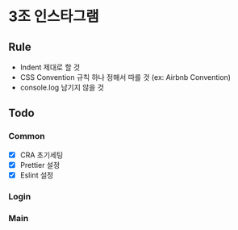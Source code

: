 # 3조 인스타그램

## Rule
- Indent 제대로 할 것
- CSS Convention 규칙 하나 정해서 따를 것 (ex: Airbnb Convention)
- console.log 남기지 않을 것

## Todo
### Common
- [x] CRA 초기세팅
- [x] Prettier 설정 
- [x] Eslint 설정
### Login

### Main